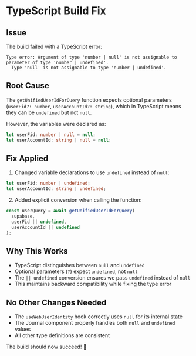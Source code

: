 # TypeScript Build Fix

## Issue
The build failed with a TypeScript error:
```
Type error: Argument of type 'number | null' is not assignable to parameter of type 'number | undefined'.
  Type 'null' is not assignable to type 'number | undefined'.
```

## Root Cause
The `getUnifiedUserIdForQuery` function expects optional parameters (`userFid?: number`, `userAccountId?: string`), which in TypeScript means they can be `undefined` but not `null`.

However, the variables were declared as:
```typescript
let userFid: number | null = null;
let userAccountId: string | null = null;
```

## Fix Applied
1. Changed variable declarations to use `undefined` instead of `null`:
```typescript
let userFid: number | undefined;
let userAccountId: string | undefined;
```

2. Added explicit conversion when calling the function:
```typescript
const userQuery = await getUnifiedUserIdForQuery(
  supabase, 
  userFid || undefined, 
  userAccountId || undefined
);
```

## Why This Works
- TypeScript distinguishes between `null` and `undefined`
- Optional parameters (`?`) expect `undefined`, not `null`
- The `|| undefined` conversion ensures we pass `undefined` instead of `null`
- This maintains backward compatibility while fixing the type error

## No Other Changes Needed
- The `useWebUserIdentity` hook correctly uses `null` for its internal state
- The Journal component properly handles both `null` and `undefined` values
- All other type definitions are consistent

The build should now succeed! 🚀